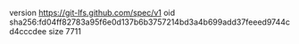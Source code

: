 version https://git-lfs.github.com/spec/v1
oid sha256:fd04ff82783a95f6e0d137b6b3757214bd3a4b699add37feeed9744cd4cccdee
size 7711
